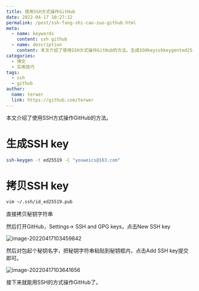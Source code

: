 ```yaml
---
title: 使用SSH方式操作GitHub
date: 2022-04-17 10:27:12
permalink: /post/ssh-fang-shi-cao-zuo-github.html
meta:
  - name: keywords
    content: ssh github
  - name: description
    content: 本文介绍了使用SSH方式操作GitHub的方法。生成SSHkeysshkeygented25519Cyouweics@163com拷贝SSHkeyvim~/ssh/id_ed25519pub直接拷贝秘钥字符串然后打开GitHub，Settings&gtSSHandGPGkeys，点击NewSSHkey然后对包起个秘钥名字，把秘钥字符串粘贴到秘钥框内，点击AddSSHkey提交即可。接下来就能用SSH的方式操作GitHub了。
categories:
  - 博文
  - 实用技巧
tags:
  - ssh
  - github
author:
  name: terwer
  link: https://github.com/terwer
---
```


本文介绍了使用SSH方式操作GitHub的方法。

<!-- more -->

# 生成SSH key

```bash
ssh-keygen -t ed25519 -C "youweics@163.com"
```

# 拷贝SSH key

```bash
vim ~/.ssh/id_ed25519.pub
```

直接拷贝秘钥字符串

然后打开GitHub，Settings-> SSH and GPG keys，点击New SSH key

![image-20220417103459842](https://cdn.jsdelivr.net/gh/terwer/upload/img/image-20220417103459842.png)

然后对包起个秘钥名字，把秘钥字符串粘贴到秘钥框内，点击Add SSH key提交即可。

![image-20220417103641656](https://cdn.jsdelivr.net/gh/terwer/upload/img/image-20220417103641656.png)

接下来就能用SSH的方式操作GitHub了。
